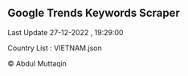 

## Google Trends Keywords Scraper 
 
Last Update 27-12-2022 , 19:29:00

Country List :
VIETNAM.json



© Abdul Muttaqin 
